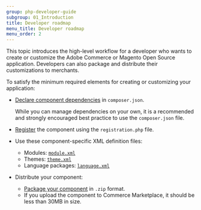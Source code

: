 ```yaml
---
group: php-developer-guide
subgroup: 01_Introduction
title: Developer roadmap
menu_title: Developer roadmap
menu_order: 2
---
```


This topic introduces the high-level workflow for a developer who wants to create or customize the Adobe Commerce or Magento Open Source application. Developers can also package and distribute their customizations to merchants.

To satisfy the minimum required elements for creating or customizing your application:

*  [Declare component dependencies](build/composer-integration.md) in `composer.json`.

   While you can manage dependencies on your own, it is a recommended and strongly encouraged best practice to use the `composer.json` file.

*  [Register](build/component-registration.md) the component using the `registration.php` file.
*  Use these component-specific XML definition files:
   *  Modules: [`module.xml`](build/component-name.md)
   *  Themes: [`theme.xml`](https://devdocs.magento.com/guides/v2.4/frontend-dev-guide/themes/theme-create.html#fedg_create_theme_how-to_declare)
   *  Language packages: [`language.xml`](https://devdocs.magento.com/guides/v2.4/config-guide/cli/config-cli-subcommands-i18n.html#config-cli-subcommands-xlate-pack-meta-xml)

*  Distribute your component:
   *  [Package your component](package/component.md) in `.zip` format.
   *  If you upload the component to Commerce Marketplace, it should be less than 30MB in size.
